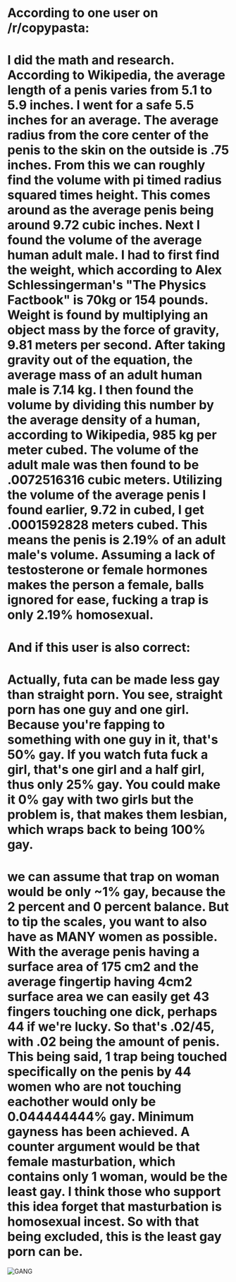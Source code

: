 According to one user on /r/copypasta:
=
I did the math and research. According to Wikipedia, the average length of a penis varies from 5.1 to 5.9 inches. I went for a safe 5.5 inches for an average. The average radius from the core center of the penis to the skin on the outside is .75 inches. From this we can roughly find the volume with pi timed radius squared times height. This comes around as the average penis being around 9.72 cubic inches. Next I found the volume of the average human adult male. I had to first find the weight, which according to Alex Schlessingerman's "The Physics Factbook" is 70kg or 154 pounds. Weight is found by multiplying an object mass by the force of gravity, 9.81 meters per second. After taking gravity out of the equation, the average mass of an adult human male is 7.14 kg. I then found the volume by dividing this number by the average density of a human, according to Wikipedia, 985 kg per meter cubed. The volume of the adult male was then found to be .0072516316 cubic meters. Utilizing the volume of the average penis I found earlier, 9.72 in cubed, I get .0001592828 meters cubed. This means the penis is 2.19% of an adult male's volume. Assuming a lack of testosterone or female hormones makes the person a female, balls ignored for ease, fucking a trap is only 2.19% homosexual.
=
And if this user is also correct:
=
Actually, futa can be made less gay than straight porn. You see, straight porn has one guy and one girl. Because you're fapping to something with one guy in it, that's 50% gay. If you watch futa fuck a girl, that's one girl and a half girl, thus only 25% gay. You could make it 0% gay with two girls but the problem is, that makes them lesbian, which wraps back to being 100% gay.
=
we can assume that trap on woman would be only ~1% gay, because the 2 percent and 0 percent balance. But to tip the scales, you want to also have as MANY women as possible. With the average penis having a surface area of 175 cm2 and the average fingertip having 4cm2 surface area we can easily get 43 fingers touching one dick, perhaps 44 if we're lucky. So that's .02/45, with .02 being the amount of penis. This being said, 1 trap being touched specifically on the penis by 44 women who are not touching eachother would only be 0.044444444% gay. Minimum gayness has been achieved. A counter argument would be that female masturbation, which contains only 1 woman, would be the least gay. I think those who support this idea forget that masturbation is homosexual incest. So with that being excluded, this is the least gay porn can be.
=
![GANG](https://i.kym-cdn.com/entries/icons/original/000/017/280/e29.jpg "ignorant shit tho")
